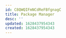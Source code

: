 ```yaml
---
id: C8QWQIFmNCdReFBfgnagC
title: Package Manager
desc: ''
updated: 1628437954343
created: 1628437954343
---
```


